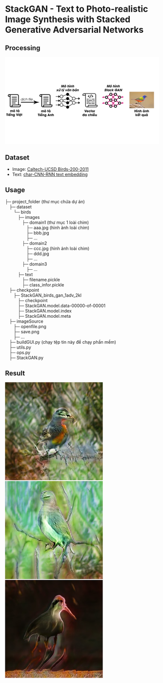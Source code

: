 # StackGAN - Text to Photo-realistic Image Synthesis with Stacked Generative Adversarial Networks
## Processing
![processing](/imageSource/procesStackGans.jpg)
## Dataset
* Image: [Caltech-UCSD Birds-200-2011](http://www.vision.caltech.edu/visipedia/CUB-200-2011.html)
* Text: [char-CNN-RNN text embedding](https://drive.google.com/file/d/0B3y_msrWZaXLT1BZdVdycDY5TEE/view)

## Usage
├─ project_folder (thư mục chứa dự án)<br>
&emsp;├─ dataset<br>
&emsp;&emsp;└─ birds<br>
&emsp;&emsp;&emsp;├─ images<br>
&emsp;&emsp;&emsp;&emsp;├─ domain1 (thư mục 1 loài chim)<br>
&emsp;&emsp;&emsp;&emsp;&emsp;├─ aaa.jpg (hình ảnh loài chim)<br>
&emsp;&emsp;&emsp;&emsp;&emsp;├─ bbb.jpg<br>
&emsp;&emsp;&emsp;&emsp;&emsp;├─ ... <br>
&emsp;&emsp;&emsp;&emsp;├─ domain2<br>
&emsp;&emsp;&emsp;&emsp;&emsp;├─ ccc.jpg (hình ảnh loài chim)<br>
&emsp;&emsp;&emsp;&emsp;&emsp;├─ ddd.jpg<br>
&emsp;&emsp;&emsp;&emsp;&emsp;├─ ... <br>
&emsp;&emsp;&emsp;&emsp;├─ domain3<br>
&emsp;&emsp;&emsp;&emsp;&emsp;├─ ... <br>
&emsp;&emsp;&emsp;├─ text<br>
&emsp;&emsp;&emsp;&emsp;├─ filename.pickle<br>
&emsp;&emsp;&emsp;&emsp;├─ class_infor.pickle<br>
&emsp;├─ checkpoint<br>
&emsp;&emsp;├─ StackGAN_birds_gan_1adv_2kl<br>
&emsp;&emsp;&emsp;├─ checkpoint<br>
&emsp;&emsp;&emsp;├─ StackGAN.model.data-00000-of-00001<br>
&emsp;&emsp;&emsp;├─ StackGAN.model.index<br>
&emsp;&emsp;&emsp;├─ StackGAN.model.meta<br>
&emsp;├─ imageSource<br>
&emsp;&emsp;├─ openfile.png<br>
&emsp;&emsp;├─ save.png<br>
&emsp;&emsp;├─ ... <br>
&emsp;├─ buildGUI.py (chạy tệp tin này để chạy phần mềm)<br>
&emsp;├─ utils.py<br>
&emsp;├─ ops.py<br>
&emsp;├─ StackGAN.py<br>


## Result
![bird1](/kq/chim1.png)
![bird2](/kq/chim2.png)
![bird3](/kq/ketqua.png)

